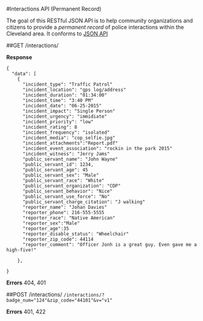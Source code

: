 #Interactions API
(Permanent Record)

The goal of this RESTful JSON API is to help community organizations and citizens to provide a _permanent record_ of police interactions within the Cleveland area. It conforms to [JSON API](http://jsonapi.org/)

##GET /interactions/

__Response__
```
{ 
  "data": [
    { 
      "incident_type": "Traffic Patrol"
      "incident_location": "gps log/address"
      "incident_duration": "01:34:00"
      "incident_time": "3:40 PM"
      "incident_date": "06-25-2015"
      "incident_impact": "Single Person"
      "incident_urgency": "immidiate"
      "incident_priority": "low"
      "incident_rating": 8
      "incident_frequency": "isolated"
      "incident_media": "cop_selfie.jpg"
      "incident_attachments":"Report.pdf"
      "incident_event_association": "rockin in the park 2015"
      "incident_witness": "Jerry Jams"
      "public_servant_name": "John Wayne"
      "public_servant_id": 1234,
      "public_servant_age": 45
      "public_servant_sex": "Male"
      "public_servant_race": "White"
      "public_servant_organization": "CDP"
      "public_servant_behavior": "Nice"
      "public_servant_use_force": "No"
      "public_servant_charge_citation": "J walking"
      "reporter_name": "Johan Davies"
      "reporter_phone": 216-555-5555
      "reporter_race": "Native American"
      "reporter_sex":"Male"
      "reporter_age":35
      "reporter_disable_status": "Wheelchair"
      "reporter_zip_code": 44114
      "reporter_comment": "Officer Jonh is a great guy. Even gave me a high-five!"
      
    },

}

```

__Errors__
404, 401

##POST /interactions/
`/interactions/?badge_num="124"&zip_code="44101"&v="v1"`

__Errors__
401, 422
